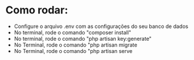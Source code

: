 <h1> Como rodar: </h1>

<ul>
<li>Configure o arquivo .env com as configurações do seu banco de dados </li>
<li>No terminal, rode o comando "composer install"</li>
<li>No terminal, rode o comando "php artisan key:generate" </li>
<li>No Terminal, rode o comando "php artisan migrate</li>
<li>No Terminal, rode o comando "php artisan serve</li>
</ul>